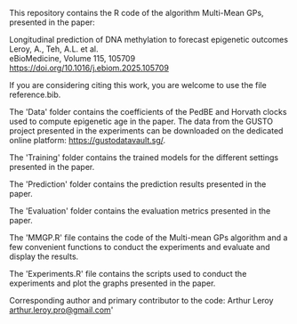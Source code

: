 This repository contains the R code of the algorithm Multi-Mean GPs, presented in the paper:  

Longitudinal prediction of DNA methylation to forecast epigenetic outcomes  
Leroy, A., Teh, A.L. et al.  
eBioMedicine, Volume 115, 105709   
https://doi.org/10.1016/j.ebiom.2025.105709

If you are considering citing this work, you are welcome to use the file reference.bib.

The 'Data' folder contains the coefficients of the PedBE and Horvath clocks used to compute epigenetic age in the paper. The data from the GUSTO project presented in the experiments can be downloaded on the dedicated online platform: https://gustodatavault.sg/.

The 'Training' folder contains the trained models for the different settings presented in the paper.

The 'Prediction' folder contains the prediction results presented in the paper.

The 'Evaluation' folder contains the evaluation metrics presented in the paper.

The 'MMGP.R' file contains the code of the Multi-mean GPs algorithm and a few convenient functions to conduct the experiments and evaluate and display the results.

The 'Experiments.R' file contains the scripts used to conduct the experiments and plot the graphs presented in the paper.

Corresponding author and primary contributor to the code:
Arthur Leroy
arthur.leroy.pro@gmail.com' 
